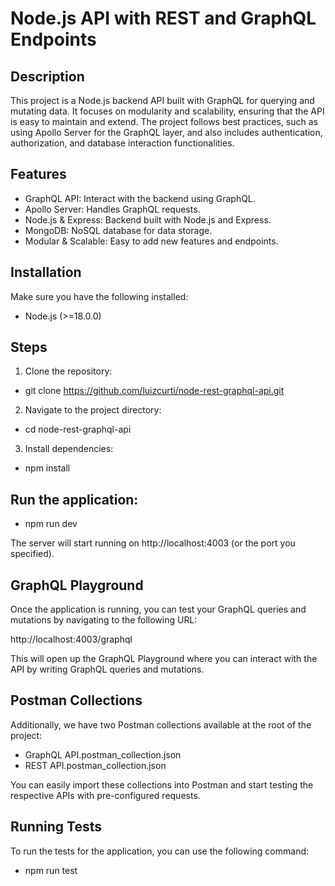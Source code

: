 # Node.js API with REST and GraphQL Endpoints

## Description
This project is a Node.js backend API built with GraphQL for querying and mutating data. It focuses on modularity and scalability, ensuring that the API is easy to maintain and extend. The project follows best practices, such as using Apollo Server for the GraphQL layer, and also includes authentication, authorization, and database interaction functionalities.

## Features
* GraphQL API: Interact with the backend using GraphQL.
* Apollo Server: Handles GraphQL requests.
* Node.js & Express: Backend built with Node.js and Express.
* MongoDB: NoSQL database for data storage.
* Modular & Scalable: Easy to add new features and endpoints.

## Installation
Make sure you have the following installed:
- Node.js (>=18.0.0)

## Steps
1. Clone the repository:
- git clone https://github.com/luizcurti/node-rest-graphql-api.git

2. Navigate to the project directory:
- cd node-rest-graphql-api

3. Install dependencies:
- npm install

## Run the application:
- npm run dev

The server will start running on http://localhost:4003 (or the port you specified).

## GraphQL Playground
Once the application is running, you can test your GraphQL queries and mutations by navigating to the following URL:

http://localhost:4003/graphql

This will open up the GraphQL Playground where you can interact with the API by writing GraphQL queries and mutations.

## Postman Collections
Additionally, we have two Postman collections available at the root of the project:

- GraphQL API.postman_collection.json
- REST API.postman_collection.json

You can easily import these collections into Postman and start testing the respective APIs with pre-configured requests.

## Running Tests
To run the tests for the application, you can use the following command:
- npm run test 
